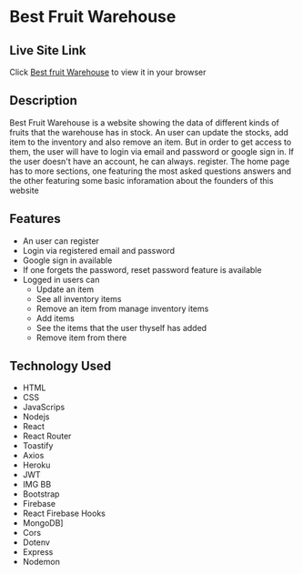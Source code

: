 # Best Fruit Warehouse

## Live Site Link

Click [Best fruit Warehouse](https://fruit-warhouse.web.app/) to view it in your browser

## Description
Best Fruit Warehouse is a website showing the data of different kinds of fruits that the warehouse has in stock. An user can update the stocks, add item to the inventory and also remove an item. But in order to get access to them, the user will have to login via email and password or google sign in. If the user doesn't have an account, he can always. register. The home page has to more sections, one featuring the most asked questions answers and the other featuring some basic inforamation about the founders of this website

## Features
* An user can register
* Login via registered email and password
* Google sign in available
* If one forgets the password, reset password feature is available
* Logged in users can
   * Update an item 
   * See all inventory items
   * Remove an item from manage inventory items 
   * Add items
   * See the items that the user thyself has added
   * Remove item from there

## Technology Used
* HTML
* CSS
* JavaScrips
* Nodejs
* React
* React Router
* Toastify
* Axios
* Heroku
* JWT
* IMG BB
* Bootstrap
* Firebase
* React Firebase Hooks
* MongoDB]
* Cors
* Dotenv
* Express
* Nodemon







